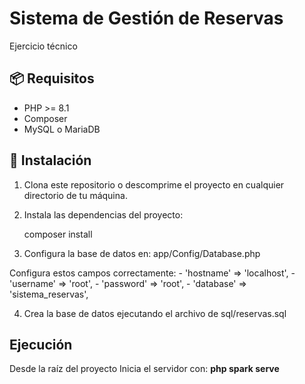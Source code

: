 # Sistema de Gestión de Reservas

Ejercicio técnico

## 📦 Requisitos

- PHP >= 8.1
- Composer
- MySQL o MariaDB

## 🚀 Instalación

1. Clona este repositorio o descomprime el proyecto en cualquier directorio de tu máquina.

2. Instala las dependencias del proyecto:

   composer install

3. Configura la base de datos en:
    app/Config/Database.php

Configura estos campos correctamente:
    - 'hostname' => 'localhost',
    - 'username' => 'root',
    - 'password' => 'root',
    - 'database' => 'sistema_reservas',

4. Crea la base de datos ejecutando el archivo de sql/reservas.sql
    
## Ejecución 

Desde la raíz del proyecto Inicia el servidor con:
    **php spark serve**
